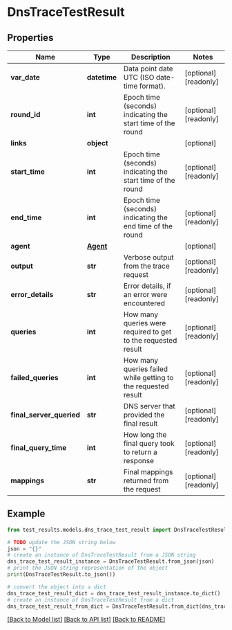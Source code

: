 # DnsTraceTestResult


## Properties

Name | Type | Description | Notes
------------ | ------------- | ------------- | -------------
**var_date** | **datetime** | Data point date UTC (ISO date-time format). | [optional] [readonly] 
**round_id** | **int** | Epoch time (seconds) indicating the start time of the round | [optional] [readonly] 
**links** | **object** |  | [optional] 
**start_time** | **int** | Epoch time (seconds) indicating the start time of the round | [optional] [readonly] 
**end_time** | **int** | Epoch time (seconds) indicating the end time of the round | [optional] [readonly] 
**agent** | [**Agent**](Agent.md) |  | [optional] 
**output** | **str** | Verbose output from the trace request | [optional] [readonly] 
**error_details** | **str** | Error details, if an error were encountered | [optional] [readonly] 
**queries** | **int** | How many queries were required to get to the requested result | [optional] [readonly] 
**failed_queries** | **int** | How many queries failed while getting to the requested result | [optional] [readonly] 
**final_server_queried** | **str** | DNS server that provided the final result | [optional] [readonly] 
**final_query_time** | **int** | How long the final query took to return a response | [optional] [readonly] 
**mappings** | **str** | Final mappings returned from the request | [optional] [readonly] 

## Example

```python
from test_results.models.dns_trace_test_result import DnsTraceTestResult

# TODO update the JSON string below
json = "{}"
# create an instance of DnsTraceTestResult from a JSON string
dns_trace_test_result_instance = DnsTraceTestResult.from_json(json)
# print the JSON string representation of the object
print(DnsTraceTestResult.to_json())

# convert the object into a dict
dns_trace_test_result_dict = dns_trace_test_result_instance.to_dict()
# create an instance of DnsTraceTestResult from a dict
dns_trace_test_result_from_dict = DnsTraceTestResult.from_dict(dns_trace_test_result_dict)
```
[[Back to Model list]](../README.md#documentation-for-models) [[Back to API list]](../README.md#documentation-for-api-endpoints) [[Back to README]](../README.md)


